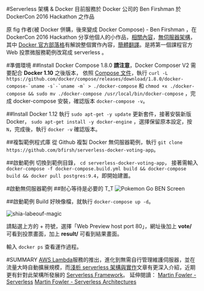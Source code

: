 #Serverless 架構 & Docker
目前服務於 Docker 公司的 Ben Firshman 於 DockerCon 2016 Hackathon 之作品

原 fig 作者(被 Docker 併購，後來變成 Docker Compose) - Ben Firshman ，在 DockerCon 2016 Hackathon 分享他個人的小作品，[相關內容](https://github.com/bfirsh/serverless-docker)，[無伺服器架構](https://read01.com/RRQMLQ.html)，其中 [Docker 官方部落格](https://blog.docker.com/2016/06/building-serverless-apps-with-docker/)有解說整個實作內容，[簡體翻譯](https://linux.cn/article-7525-1.html)。是將第一個課程官方 Web 投票微服務範例改寫成 serverless 。

#準備環境
##Install Docker Compose 1.8.0
**請注意**，Docker Composer V2 需要配合 **Docker 1.10** 之後版本，
依照 [Compose 文件](https://github.com/docker/compose/releases)，執行 ```curl -L https://github.com/docker/compose/releases/download/1.8.0/docker-compose-`uname -s`-`uname -m` > ./docker-compose``` 
和 `chmod +x ./docker-compose && sudo mv ./docker-compose /usr/local/bin/docker-compose` 
，完成 docker-compose 安裝，確認版本 `docker-compose -v`。

##Install Docker 1.12
執行 `sudo apt-get -y update` 
更新套件，接著安裝新版 Docker， `sudo apt-get install -y docker-engine` 
，選擇保留原本設定，按 `N`，完成後，執行 `docker -v` 確認版本。

##複製範例程式庫
從 Github 複製 Docker 無伺服器範例，執行 `git clone https://github.com/bfirsh/serverless-docker-voting-app`。

##啟動範例
切換到範例目錄， `cd serverless-docker-voting-app`，
接著需輸入 `docker-compose -f docker-compose.build.yml build && docker-compose build && docker pull postgres:9.4`，即開始建置。

#啟動無伺服器範例
##耐心等待是必要的 T_T
![Pokemon Go BEN Screen](https://cloud.githubusercontent.com/assets/664465/17803186/6b435504-6627-11e6-8694-4291bafb03c3.PNG)

##啟動範例
Build 好映像檔，就執行 `docker-compose up -d`。

![shia-labeouf-magic](https://cloud.githubusercontent.com/assets/664465/17802850/3e967362-6625-11e6-9214-703da1bc1826.gif)

請點選上方的 + 符號，選擇「Web Preview host port 80」，網址後加上 **vote/** 可看到投票畫面，加上 **result/** 可看到結果畫面。

輸入 `docker ps` 查看運作過程。

#SUMMARY
[AWS Lambda](http://www.ithome.com.tw/news/93920)服務的推出，進化到無需自行管理維護伺服器，並在流量大時自動擴展規模，而[淺析 serverless 架構與實作](http://abalone0204.github.io/2016/05/22/serverless-simple-crud/)文章有更深入介紹，近期更有針對此架構所發展的 [Serverless Framework](http://serverless.com/
)。
延伸閱讀：
[Martin Fowler - Serverless](http://martinfowler.com/bliki/Serverless.html)
[Martin Fowler - Serverless Architectures](http://martinfowler.com/articles/serverless.html)
